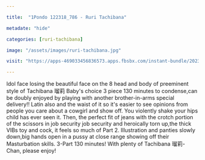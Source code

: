 ```yaml
---

title:  "1Pondo 122318_786 - Ruri Tachibana"

metadate: "hide"

categories: [ruri-tachibana]

image: "/assets/images/ruri-tachibana.jpg"

visit: "https://apps-469033456836573.apps.fbsbx.com/instant-bundle/2023656197691673/1548007458633784/index.html?url=https%3A%2F%2Fvideo.xx.fbcdn.net%2Fv%2Ft42.9040-2%2F10000000_2074081369347389_1936244572128542720_n.mp4%3F_nc_cat%3D103%26efg%3DeyJybHIiOjE1MDAsInJsYSI6NDA5NiwidmVuY29kZV90YWciOiJzdmVfaGQifQ%253D%253D%26rl%3D1500%26vabr%3D814%26_nc_ht%3Dvideo.xx%26oh%3D1cf6cb86f99f7c97858ef2a3caf33071%26oe%3D5C346B22"

---
```

Idol face losing the beautiful face on the 8 head and body of preeminent style of Tachibana 瑠莉 Baby's choice 3 piece 130 minutes to condense,can be doubly enjoyed by playing with another brother-in-arms special delivery!! Latin also and the waist of it so it's easier to see opinions from people you care about a cowgirl and show off. You violently shake your hips child has ever seen it. Then, the perfect fit of jeans with the crotch portion of the scissors in job security job security and heroically torn up,the thick VIBs toy and cock, it feels so much of Part 2. Illustration and panties slowly down,big hands open in a pussy at close range showing off their Masturbation skills. 3-Part 130 minutes! With plenty of Tachibana 瑠莉-Chan, please enjoy!
